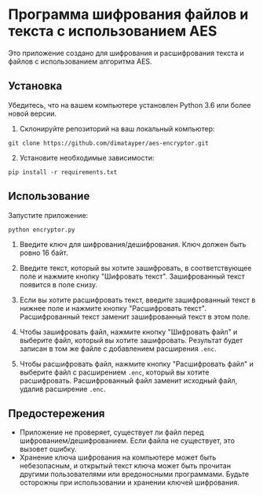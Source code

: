 # Программа шифрования файлов и текста с использованием AES

Это приложение создано для шифрования и расшифрования текста и файлов с использованием алгоритма AES.

## Установка

Убедитесь, что на вашем компьютере установлен Python 3.6 или более новой версии.

1. Склонируйте репозиторий на ваш локальный компьютер:
```
git clone https://github.com/dimatayper/aes-encryptor.git
```

2. Установите необходимые зависимости:
```
pip install -r requirements.txt
```

## Использование

Запустите приложение:
```
python encryptor.py
```


1. Введите ключ для шифрования/дешифрования. Ключ должен быть ровно 16 байт.

2. Введите текст, который вы хотите зашифровать, в соответствующее поле и нажмите кнопку "Шифровать текст". Зашифрованный текст появится в поле снизу.

3. Если вы хотите расшифровать текст, введите зашифрованный текст в нижнее поле и нажмите кнопку "Расшифровать текст". Расшифрованный текст заменит зашифрованный текст в этом поле.

4. Чтобы зашифровать файл, нажмите кнопку "Шифровать файл" и выберите файл, который вы хотите зашифровать. Результат будет записан в том же файле с добавлением расширения `.enc`.

5. Чтобы расшифровать файл, нажмите кнопку "Расшифровать файл" и выберите файл с расширением `.enc`, который вы хотите расшифровать. Расшифрованный файл заменит исходный файл, удалив расширение `.enc`.

## Предостережения

- Приложение не проверяет, существует ли файл перед шифрованием/дешифрованием. Если файла не существует, это вызовет ошибку.
- Хранение ключа шифрования на компьютере может быть небезопасным, и открытый текст ключа может быть прочитан другими пользователями или вредоносными программами. Будьте осторожны при использовании и хранении ключей шифрования.
